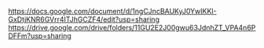 
https://docs.google.com/document/d/1ngCJncBAUKyJ0YwIKKI-GxDtjKNR6GVrr4ITJhGCZF4/edit?usp=sharing
https://drive.google.com/drive/folders/11GU2E2J00gwu63JdnhZT_VPA4n6PDFFm?usp=sharing
